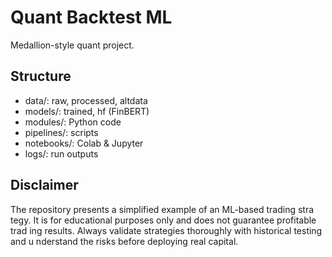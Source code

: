 # Quant Backtest ML

Medallion-style quant project.

## Structure
- data/: raw, processed, altdata
- models/: trained, hf (FinBERT)
- modules/: Python code
- pipelines/: scripts
- notebooks/: Colab & Jupyter
- logs/: run outputs

## Disclaimer
The repository presents a simplified example of an ML-based trading stra
tegy. It is for educational purposes only and does not guarantee profitable trad
ing results. Always validate strategies thoroughly with historical testing and u
nderstand the risks before deploying real capital.
